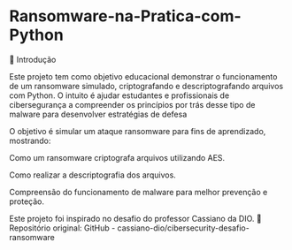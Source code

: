 # Ransomware-na-Pratica-com-Python

📌 Introdução

Este projeto tem como objetivo educacional demonstrar o funcionamento de um ransomware simulado, criptografando e descriptografando arquivos com Python. O intuito é ajudar estudantes e profissionais de cibersegurança a compreender os princípios por trás desse tipo de malware para desenvolver estratégias de defesa

O objetivo é simular um ataque ransomware para fins de aprendizado, mostrando:

Como um ransomware criptografa arquivos utilizando AES.

Como realizar a descriptografia dos arquivos.

Compreensão do funcionamento de malware para melhor prevenção e proteção.

Este projeto foi inspirado no desafio do professor Cassiano da DIO.
🔗 Repositório original: GitHub - cassiano-dio/cibersecurity-desafio-ransomware
